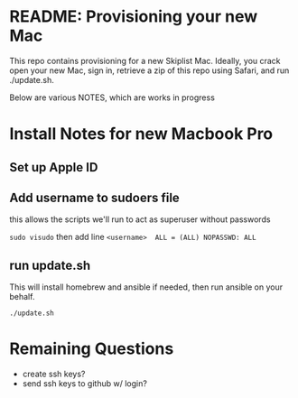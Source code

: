 # README: Provisioning your new Mac

This repo contains provisioning for a new Skiplist Mac. Ideally, you
crack open your new Mac, sign in, retrieve a zip of this repo using
Safari, and run ./update.sh.

Below are various NOTES, which are works in progress

# Install Notes for new Macbook Pro

## Set up Apple ID

## Add username to sudoers file

this allows the scripts we'll run to act as superuser without passwords

`sudo visudo` then add line `<username>  ALL = (ALL) NOPASSWD: ALL`

## run update.sh

This will install homebrew and ansible if needed, then run ansible on your
behalf.

`./update.sh`

# Remaining Questions

* create ssh keys?
* send ssh keys to github w/ login?

